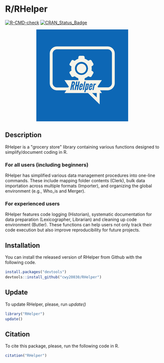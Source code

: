 # R/RHelper

[![R-CMD-check](https://github.com/cwy20030/RHelper/actions/workflows/R-CMD-check.yaml/badge.svg)](https://github.com/cwy20030/RHelper/actions/workflows/R-CMD-check.yaml)
[![CRAN_Status_Badge](https://www.r-pkg.org/badges/version/RHelper)](https://cran.r-project.org/package=RHelper)

<div align="center">
  <img src="RHelper-logos.jpeg" width="300px" />
</div>

## Description
RHelper is a "grocery store" library containing various functions designed to simplify/document coding in R. 

### For all users (including beginners)
RHelper has simplified various data management procedures into one-line commands. These include mapping folder contents (Clerk), bulk data importation across multiple formats (Importer), and organizing the global environment (e.g., Who_is and Merger). 

### For experienced users
RHelper features code logging (Historian), systematic documentation for data preparation (Lexicographer, Librarian) and cleaning up code environment (Butler). These functions can help users not only track their code execution but also improve reproducibility for future projects.  

## Installation
You can install the released version of RHelper from Github with the following code.

``` r
install.packages("devtools")
devtools::install_github("cwy20030/RHelper")
``` 

## Update
To update RHelper, please, run <i> update() </i>

``` r
library("RHelper")
update()
``` 

## Citation
To cite this package, please, run the following code in R.

``` r
citation("RHelper")
``` 


